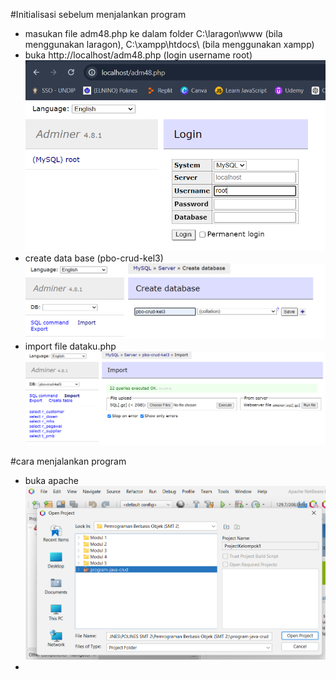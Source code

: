#Initialisasi sebelum menjalankan program

- masukan file adm48.php ke dalam folder C:\laragon\www (bila menggunakan laragon), C:\xampp\htdocs\ (bila menggunakan xampp)
- buka http://localhost/adm48.php (login username root) ![image adn48](readme-images/Screenshot-adm48.png)
- create data base (pbo-crud-kel3) ![image ceate db](readme-images/Screenshot-createDb.png)
- import file dataku.php ![image import dataku](readme-images/Screenshot-importDataku.png)

#cara menjalankan program

- buka apache ![image open project](readme-images/Screenshot-openProject.png)
- 




